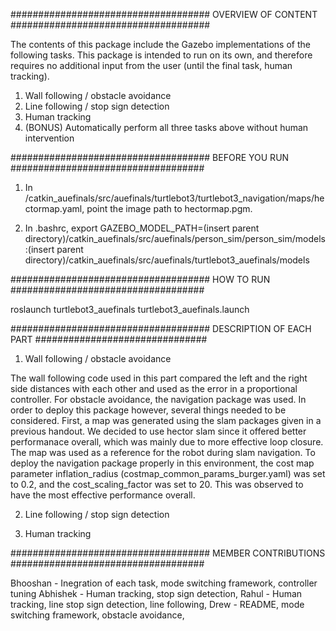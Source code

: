 #################################### OVERVIEW OF CONTENT ####################################

The contents of this package include the Gazebo implementations of the following tasks. This package is intended to run on its own, and therefore requires no additional input from the user (until the final task, human tracking).

1. Wall following / obstacle avoidance
2. Line following / stop sign detection
3. Human tracking
4. (BONUS) Automatically perform all three tasks above without human intervention


#################################### BEFORE YOU RUN ###################################

1. In /catkin_auefinals/src/auefinals/turtlebot3/turtlebot3_navigation/maps/hectormap.yaml, point the image path to hectormap.pgm. 

2. In .bashrc, export GAZEBO_MODEL_PATH=(insert parent directory)/catkin_auefinals/src/auefinals/person_sim/person_sim/models:(insert parent directory)/catkin_auefinals/src/auefinals/turtlebot3_auefinals/models

#################################### HOW TO RUN ###################################

roslaunch turtlebot3_auefinals turtlebot3_auefinals.launch

#################################### DESCRIPTION OF EACH PART ###############################

1. Wall following / obstacle avoidance

The wall following code used in this part compared the left and the right side distances with each other and used as the error in a proportional controller. For obstacle avoidance, the navigation package was used. In order to deploy this package however, several things needed to be considered. First, a map was generated using the slam packages given in a previous handout. We decided to use hector slam since it offered better performanace overall, which was mainly due to more effective loop closure. The map was used as a reference for the robot during slam navigation. To deploy the navigation package properly in this environment, the cost map parameter inflation_radius (costmap_common_params_burger.yaml) was set to 0.2, and the cost_scaling_factor was set to 20. This was observed to have the most effective performance overall.  

2. Line following / stop sign detection



3. Human tracking



#################################### MEMBER CONTRIBUTIONS ###################################

Bhooshan - Inegration of each task, mode switching framework, controller tuning 
Abhishek - Human tracking, stop sign detection, 
Rahul - Human tracking, line stop sign detection, line following, 
Drew - README, mode switching framework, obstacle avoidance,  
